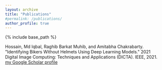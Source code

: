 ```yaml
---
layout: archive
title: "Publications"
#permalink: /publications/
author_profile: true
---
```


{% include base_path %}

Hossain, Md Iqbal, Raghib Barkat Muhib, and Amitabha Chakrabarty. "Identifying Bikers Without Helmets Using Deep Learning Models." 2021 Digital Image Computing: Techniques and Applications (DICTA). IEEE, 2021. <a href="https://doi.org/10.1109/DICTA52665.2021.9647170">my Google Scholar profile</a>
